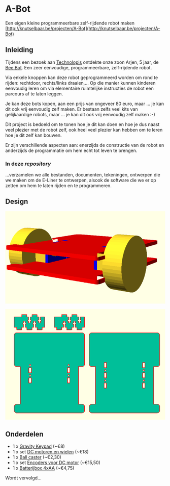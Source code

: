 # A-Bot
Een eigen kleine programmeerbare zelf-rijdende robot maken
[http://knutselbaar.be/projecten/A-Bot](http://knutselbaar.be/projecten/A-Bot)

## Inleiding

Tijdens een bezoek aan [Technolopis](http://technopolis.be) ontdekte onze zoon Arjen, 5 jaar, de [Bee Bot](https://www.bee-bot.us). Een zeer eenvoudige, programmeerbare, zelf-rijdende robot.

Via enkele knoppen kan deze robot geprogrammeerd worden om rond te rijden: rechtdoor, rechts/links draaien,... Op die manier kunnen kinderen eenvoudig leren om via elementaire ruimtelijke instructies de robot een parcours af te laten leggen.

Je kan deze bots kopen, aan een prijs van ongeveer 80 euro, maar ... je kan dit ook vrij eenvoudig zelf maken. Er bestaan zelfs veel kits van gelijkaardige robots, maar ... je kan dit ook vrij eenvoudig zelf maken :-)

Dit project is bedoeld om te tonen hoe je dit kan doen en hoe je dus naast veel plezier met de robot zelf, ook heel veel plezier kan hebben om te leren hoe je dit zelf kan bouwen.

Er zijn verschillende aspecten aan: enerzijds de constructie van de robot en anderzijds de programmatie om hem echt tot leven te brengen.

### In deze _repository_

...verzamelen we alle bestanden, documenten, tekeningen, ontwerpen die we maken om de E-Liner te ontwerpen, alsook de software die we er op zetten om hem te laten rijden en te programmeren.

## Design

![Design](assets/design.png)

![Design](assets/cut.png)

## Onderdelen

* 1 x [Gravity Keypad](https://iprototype.nl/products/components/buttons-switches/gravity-keypad) (~&euro;8)
* 1 x set [DC motoren en wielen](https://iprototype.nl/products/robotics/servo-motors/motors-wheels) (~&euro;18)
* 1 x [Ball caster](https://iprototype.nl/products/robotics/misc/ball-caster-30mm) (~&euro;2,30)
* 1 x set [Encoders voor DC motor](https://iprototype.nl/products/robotics/misc/dc-motor-encoder) (~&euro;15,50)
* 1 x [Batterijbox 4xAA](https://iprototype.nl/products/accessoires/power/battery-box-4xAA) (~&euro;4,75)

Wordt vervolgd...
